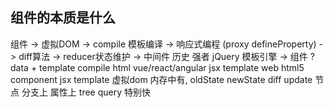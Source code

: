 ## 组件的本质是什么
组件 -> 虚拟DOM -> compile 模板编译 -> 响应式编程 (proxy defineProperty) -> diff算法 -> reducer状态维护 -> 中间件
历史 强者
jQuery 模板引擎 -> 组件 ? data + template compile html
vue/react/angular jsx template
web html5 component jsx template
虚拟dom 内存中有, oldState newState diff update
节点 分支上 属性上 tree query 特别快


